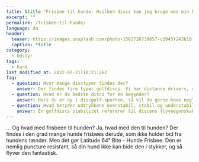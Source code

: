 ```yaml
---
title: &title "Frisbee til hunde: Hvilken discs kan jeg bruge med min hund?"
excerpt: ""
permalink: /frisbee-til-hunde/
language: da
header:
  teaser: https://images.unsplash.com/photo-1582726739857-c1945f243b10?ixlib=rb-4.0.3&ixid=MnwxMjA3fDB8MHxzZWFyY2h8ODJ8fGZyaXNiZWV8ZW58MHx8MHx8&auto=format&fit=crop&h=300&w=400&q=10
  caption: *title
category:
  - Udstyr
tags:
  - hund
last_modified_at: 2022-07-21T10:21:26Z
faq:
  - question: Hvor mange disctyper findes der?
    answer: Der findes fire typer golfdiscs. Vi har distance drivers, som bruges til lange kast. Fairway drivers bruges til de mellem-lange drives). Midrange discs bruges til kortere drives og de lidt længere indspil. Putt og approach discs bruges til korte indspil og putts.
  - question: Hvad er de bedste discs for en begynder?
    answer: Hvis du er ny i discgolf-sporten, så vil du gerne have nogle golfdiscs, som er lette at kaste med. Du bør vælge en relativt let disc på 165-180 gram, som er understabil (dvs. har et lavt _turn_-tal). Mange forhandlere tilbyder begyndersæt, som er velegnet til nybegyndere at kaste med.
  - question: Hvad betyder udtrykkene overstabil, stabil og understabil?
    answer: En golfdiscs stabilitet refererer til discens flyveegenskaber. Hvis du laver et højrehåndet baghåndskast med høj hastighed, så vil en understabil disc have en tendens til at dreje lidt mod højre i starten. En stabil disc vil flyve mere lige ud. En overstabil disc vil trække mod venstre i starten både ved høj og lav udgangshastighed. Det har særligt betydning for discens svæveegenskaber, da de fleste discs vil fade lidt mod venstre til sidst.
---
```


... Og hvad med frisbeen til hunden?
Ja, hvad med den til hunden? Der findes i den grad mange hunde frisbees derude, som ikke holder bid fra hundens tænder. Men det gør Latitude 64° Bite - Hunde Frisbee. Den er nemlig puncture resistant, så din hund ikke kan bide den i stykker, og så flyver den fantastisk.